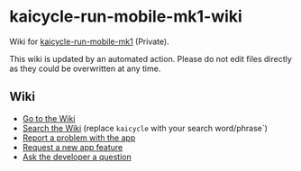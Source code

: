 # kaicycle-run-mobile-mk1-wiki

Wiki for [kaicycle-run-mobile-mk1](https://github.com/dotherightthing/kaicycle-run-mobile-mk1) (Private).

This wiki is updated by an automated action. Please do not edit files directly as they could be overwritten at any time.

## Wiki

* [Go to the Wiki](https://github.com/dotherightthing/kaicycle-run-mobile-mk1-wiki/wiki/Home)
* [Search the Wiki](https://github.com/search?q=repo%3Adotherightthing%2Fkaicycle-run-mobile-mk1-wiki+kaicycle&type=wikis) (replace `kaicycle` with your search word/phrase`)
* [Report a problem with the app](https://github.com/dotherightthing/kaicycle-run-mobile-mk1-wiki/issues/new?labels=bug)
* [Request a new app feature](https://github.com/dotherightthing/kaicycle-run-mobile-mk1-wiki/issues/new?labels=enhancement)
* [Ask the developer a question](https://github.com/dotherightthing/kaicycle-run-mobile-mk1-wiki/issues/new?labels=question)
